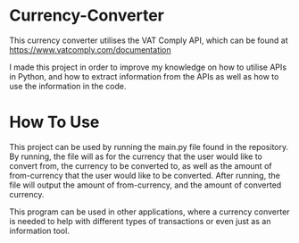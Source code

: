 # Currency-Converter

This currency converter utilises the VAT Comply API, which can be found at https://www.vatcomply.com/documentation

I made this project in order to improve my knowledge on how to utilise APIs in Python, and how to extract information from the APIs as well as how to use the information in the code.

# How To Use

This project can be used by running the main.py file found in the repository. By running, the file will as for the currency that the user would like to convert from, the currency to be converted to, as well as the amount of from-currency that the user would like to be converted. 
After running, the file will output the amount of from-currency, and the amount of converted currency.

This program can be used in other applications, where a currency converter is needed to help with different types of transactions or even just as an information tool. 
